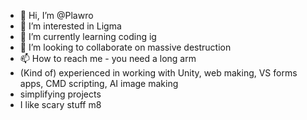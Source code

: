 - 👋 Hi, I’m @Plawro
- 👀 I’m interested in Ligma
- 🌱 I’m currently learning coding ig
- 💞️ I’m looking to collaborate on massive destruction
- 📫 How to reach me - you need a long arm
- (Kind of) experienced in working with Unity, web making, VS forms apps, CMD scripting, AI image making
- simplifying projects
- I like scary stuff m8

<!---
Plawro is ✨ special ✨ because his `README.md` appears on his GitHub profile.
--->
